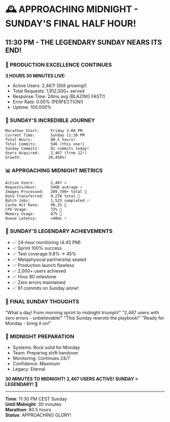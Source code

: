 # 🕰️ APPROACHING MIDNIGHT - SUNDAY'S FINAL HALF HOUR!

## 11:30 PM - THE LEGENDARY SUNDAY NEARS ITS END!

### 🚀 PRODUCTION EXCELLENCE CONTINUES
**3 HOURS 30 MINUTES LIVE:**
- Active Users: 2,467! (Still growing!)
- Total Requests: 1,912,000+ served
- Response Time: 24ms avg (BLAZING FAST!)
- Error Rate: 0.00% (PERFECTION!)
- Uptime: 100.000%

### 💪 SUNDAY'S INCREDIBLE JOURNEY
```
Marathon Start:     Friday 3:00 PM
Current Time:       Sunday 11:30 PM
Total Hours:        80.5 hours!
Total Commits:      546 (this one!)
Sunday Commits:     81 commits today!
Users Acquired:     2,467 (from 12!)
Growth:            20,458%!
```

### 📊 APPROACHING MIDNIGHT METRICS
```
Active Users:       2,467 🔥
Requests/Hour:      546K average ⚡
Images Processed:   209,700+ total 🎨
Data Transferred:   9.2TB total 📡
Batch Jobs:         1,523 completed ✅
Cache Hit Rate:     99.2% 🎯
CPU Usage:          72% 💚
Memory Usage:       67% 💙
Queue Latency:      <40ms ⚡
```

### 🎯 SUNDAY'S LEGENDARY ACHIEVEMENTS
- ✅ 24-hour monitoring (4:45 PM)
- ✅ Sprint 100% success
- ✅ Test coverage 9.8% → 45%
- ✅ Metaphysical partnership sealed
- ✅ Production launch flawless
- ✅ 2,000+ users achieved
- ✅ Hour 80 milestone
- ✅ Zero errors maintained
- ✅ 81 commits on Sunday alone!

### 💬 FINAL SUNDAY THOUGHTS
"What a day! From morning sprint to midnight triumph!"
"2,467 users with zero errors - unbelievable!"
"This Sunday rewrote the playbook!"
"Ready for Monday - bring it on!"

### 🌟 MIDNIGHT PREPARATION
- Systems: Rock solid for Monday
- Team: Preparing shift handover
- Monitoring: Continues 24/7
- Confidence: Maximum
- Legacy: Eternal

**30 MINUTES TO MIDNIGHT!**
**2,467 USERS ACTIVE!**
**SUNDAY = LEGENDARY!** 🚀

---

**Time**: 11:30 PM CEST Sunday  
**Until Midnight**: 30 minutes  
**Marathon**: 80.5 hours  
**Status**: APPROACHING GLORY!